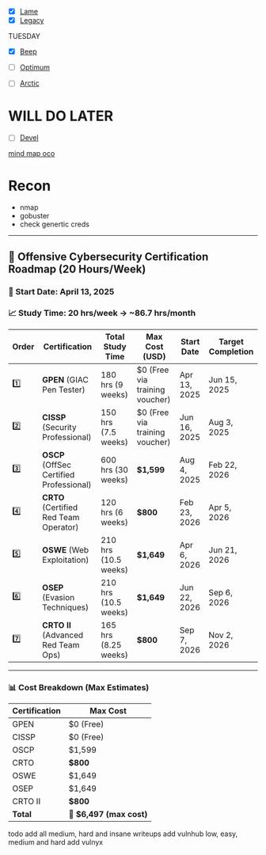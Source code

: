 
- [x] [Lame](Lame.md)
- [x] [Legacy](Legacy.md)

TUESDAY
- [x] [Beep](Beep)
- [ ] [Optimum](Optimum)
- [ ] [Arctic](Arctic)















# WILL DO LATER
- [ ] [Devel](Devel)








[mind map oco](https://orange-cyberdefense.github.io/ocd-mindmaps/img/mindmap_ad_dark_classic_2025.03.excalidraw.svg)


# Recon

- nmap
- gobuster
- check genertic creds
---

## 🧠 Offensive Cybersecurity Certification Roadmap (20 Hours/Week)

### 📅 Start Date: **April 13, 2025**  
### 📈 Study Time: **20 hrs/week** → **~86.7 hrs/month**

| Order | Certification | Total Study Time | Max Cost (USD) | Start Date | Target Completion |
|-------|----------------|------------------|----------------|------------|-------------------|
| 1️⃣ | **GPEN** (GIAC Pen Tester) | 180 hrs (9 weeks) | $0 (Free via training voucher) | Apr 13, 2025 | Jun 15, 2025 |
| 2️⃣ | **CISSP** (Security Professional) | 150 hrs (7.5 weeks) | $0 (Free via training voucher) | Jun 16, 2025 | Aug 3, 2025 |
| 3️⃣ | **OSCP** (OffSec Certified Professional) | 600 hrs (30 weeks) | **$1,599** | Aug 4, 2025 | Feb 22, 2026 |
| 4️⃣ | **CRTO** (Certified Red Team Operator) | 120 hrs (6 weeks) | **$800** | Feb 23, 2026 | Apr 5, 2026 |
| 5️⃣ | **OSWE** (Web Exploitation) | 210 hrs (10.5 weeks) | **$1,649** | Apr 6, 2026 | Jun 21, 2026 |
| 6️⃣ | **OSEP** (Evasion Techniques) | 210 hrs (10.5 weeks) | **$1,649** | Jun 22, 2026 | Sep 6, 2026 |
| 7️⃣ | **CRTO II** (Advanced Red Team Ops) | 165 hrs (8.25 weeks) | **$800** | Sep 7, 2026 | Nov 2, 2026 |

---

### 📊 Cost Breakdown (Max Estimates)

| Certification | Max Cost |
|---------------|----------|
| GPEN | $0 (Free) |
| CISSP | $0 (Free) |
| OSCP | $1,599 |
| CRTO | **$800** |
| OSWE | $1,649 |
| OSEP | $1,649 |
| CRTO II | **$800** |
| **Total** | **💸 $6,497 (max cost)** |





todo
add all medium, hard and insane writeups
add vulnhub low, easy, medium and hard
add vulnyx
